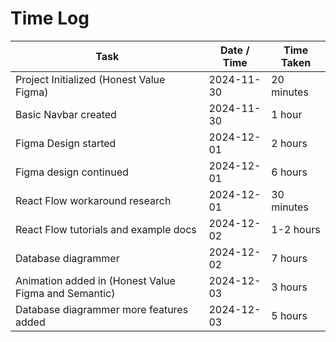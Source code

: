 # Time Log

| Task                                                 | Date / Time | Time Taken |
| ---------------------------------------------------- | ----------- | ---------- |
| Project Initialized (Honest Value Figma)             | 2024-11-30  | 20 minutes |
| Basic Navbar created                                 | 2024-11-30  | 1 hour     |
| Figma Design started                                 | 2024-12-01  | 2 hours    |
| Figma design continued                               | 2024-12-01  | 6 hours    |
| React Flow workaround research                       | 2024-12-01  | 30 minutes |
| React Flow tutorials and example docs                | 2024-12-02  | 1-2 hours  |
| Database diagrammer                                  | 2024-12-02  | 7 hours    |
| Animation added in (Honest Value Figma and Semantic) | 2024-12-03  | 3 hours    |
| Database diagrammer more features added              | 2024-12-03  | 5 hours    |
